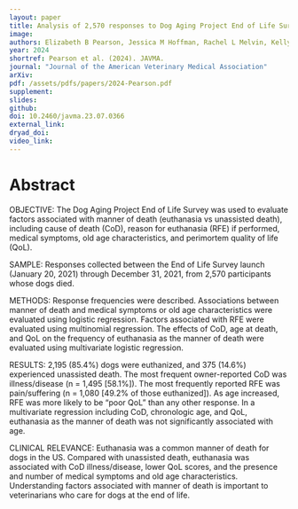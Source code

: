```yaml
---
layout: paper
title: Analysis of 2,570 responses to Dog Aging Project End of Life Survey demonstrates that euthanasia is associated with cause of death but not age
image: 
authors: Elizabeth B Pearson, Jessica M Hoffman, Rachel L Melvin, Kellyn E McNulty, Dog Aging Project Consortium (..., Jing Ma, ...), Kate E Creevy, Audrey Ruple
year: 2024
shortref: Pearson et al. (2024). JAVMA.
journal: "Journal of the American Veterinary Medical Association"
arXiv: 
pdf: /assets/pdfs/papers/2024-Pearson.pdf
supplement:
slides: 
github: 
doi: 10.2460/javma.23.07.0366
external_link:
dryad_doi:
video_link:
---
```


# Abstract

OBJECTIVE: The Dog Aging Project End of Life Survey was used to evaluate factors associated with manner of death (euthanasia vs unassisted death), including cause of death (CoD), reason for euthanasia (RFE) if performed, medical symptoms, old age characteristics, and perimortem quality of life (QoL).

SAMPLE: Responses collected between the End of Life Survey launch (January 20, 2021) through December 31, 2021, from 2,570 participants whose dogs died.

METHODS: Response frequencies were described. Associations between manner of death and medical symptoms or old age characteristics were evaluated using logistic regression. Factors associated with RFE were evaluated using multinomial regression. The effects of CoD, age at death, and QoL on the frequency of euthanasia as the manner of death were evaluated using multivariate logistic regression.

RESULTS: 2,195 (85.4%) dogs were euthanized, and 375 (14.6%) experienced unassisted death. The most frequent owner-reported CoD was illness/disease (n = 1,495 [58.1%]). The most frequently reported RFE was pain/suffering (n = 1,080 [49.2% of those euthanized]). As age increased, RFE was more likely to be “poor QoL” than any other response. In a multivariate regression including CoD, chronologic age, and QoL, euthanasia as the manner of death was not significantly associated with age.

CLINICAL RELEVANCE: Euthanasia was a common manner of death for dogs in the US. Compared with unassisted death, euthanasia was associated with CoD illness/disease, lower QoL scores, and the presence and number of medical symptoms and old age characteristics. Understanding factors associated with manner of death is important to veterinarians who care for dogs at the end of life.
